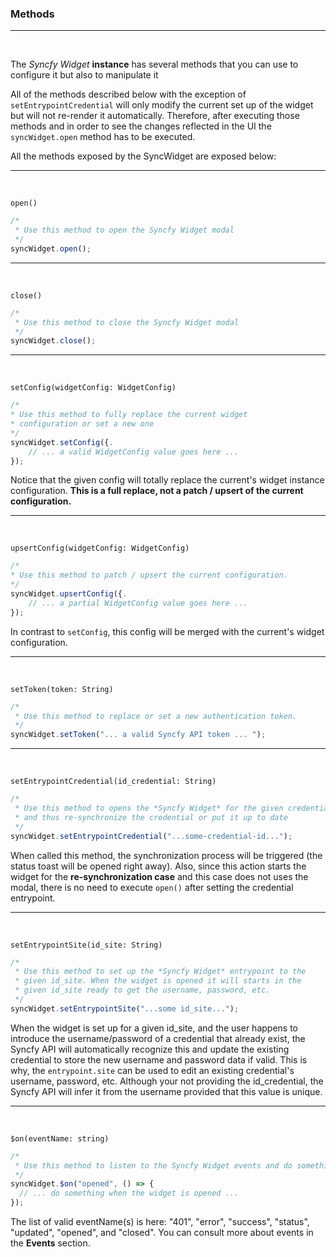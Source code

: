 ### Methods

---

<br />

The _Syncfy Widget_ **instance** has several methods that you can use to configure it but also to manipulate it

All of the methods described below with the exception of `setEntrypointCredential` will only modify the current set up of the widget but will not re-render it automatically. Therefore, after executing those methods and in order to see the changes reflected in the UI the `syncWidget.open` method has to be executed.

All the methods exposed by the SyncWidget are exposed below:

---

<br />

`open()`

```javascript
/*
 * Use this method to open the Syncfy Widget modal
 */
syncWidget.open();
```

---

<br />

`close()`

```javascript
/*
 * Use this method to close the Syncfy Widget modal
 */
syncWidget.close();
```

---

<br />

`setConfig(widgetConfig: WidgetConfig)`

```javascript
/*
* Use this method to fully replace the current widget
* configuration or set a new one
*/
syncWidget.setConfig({.
    // ... a valid WidgetConfig value goes here ...
});
```

Notice that the given config will totally replace the current's widget instance configuration. **This is a full replace, not a patch / upsert of the current configuration.**

---

<br />

`upsertConfig(widgetConfig: WidgetConfig)`

```javascript
/*
* Use this method to patch / upsert the current configuration.
*/
syncWidget.upsertConfig({.
    // ... a partial WidgetConfig value goes here ...
});
```

In contrast to `setConfig`, this config will be merged with the current's widget configuration.

---

<br />

`setToken(token: String)`

```javascript
/*
 * Use this method to replace or set a new authentication token.
 */
syncWidget.setToken("... a valid Syncfy API token ... ");
```

---

<br />

`setEntrypointCredential(id_credential: String)`

```javascript
/*
 * Use this method to opens the *Syncfy Widget* for the given credential
 * and thus re-synchronize the credential or put it up to date
 */
syncWidget.setEntrypointCredential("...some-credential-id...");
```

When called this method, the synchronization process will be triggered (the status toast will be opened right away). Also, since this action starts the widget for the **re-synchronization case** and this case does not uses the modal, there is no need to execute `open()` after setting the credential entrypoint.

---

<br />

`setEntrypointSite(id_site: String)`

```javascript
/*
 * Use this method to set up the *Syncfy Widget* entrypoint to the
 * given id_site. When the widget is opened it will starts in the
 * given id_site ready to get the username, password, etc.
 */
syncWidget.setEntrypointSite("...some id_site...");
```

When the widget is set up for a given id_site, and the user happens to introduce the username/password of a credential that already exist, the Syncfy API will automatically recognize this and update the existing credential to store the new username and password data if valid. This is why, the `entrypoint.site` can be used to edit an existing credential's username, password, etc. Although your not providing the id_credential, the Syncfy API will infer it from the username provided that this value is unique.

---

<br />

`$on(eventName: string)`

```javascript
/*
 * Use this method to listen to the Syncfy Widget events and do something
 */
syncWidget.$on("opened", () => {
  // ... do something when the widget is opened ...
});
```

The list of valid eventName(s) is here: "401", "error", "success", "status", "updated", "opened", and "closed". You can consult more about events in the **Events** section.
